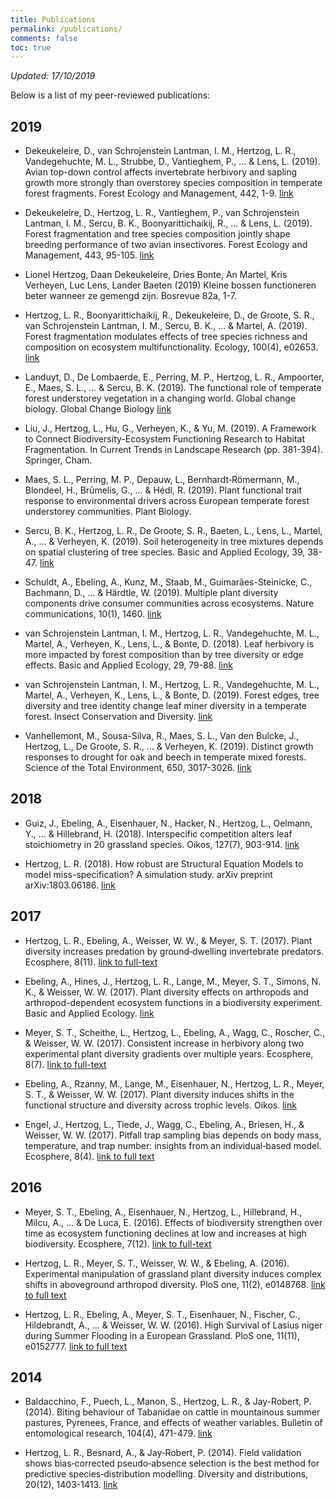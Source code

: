 ```yaml
---
title: Publications
permalink: /publications/
comments: false 
toc: true
---
```


_Updated: 17/10/2019_

Below is a list of my peer-reviewed publications:

## 2019

* Dekeukeleire, D., van Schrojenstein Lantman, I. M., Hertzog, L. R., Vandegehuchte, M. L., Strubbe, D., Vantieghem, P., ... & Lens, L. (2019). Avian top-down control affects invertebrate herbivory and sapling growth more strongly than overstorey species composition in temperate forest fragments. Forest Ecology and Management, 442, 1-9. [link](https://www.sciencedirect.com/science/article/abs/pii/S0378112719301343)

* Dekeukeleire, D., Hertzog, L. R., Vantieghem, P., van Schrojenstein Lantman, I. M., Sercu, B. K., Boonyarittichaikij, R., ... & Lens, L. (2019). Forest fragmentation and tree species composition jointly shape breeding performance of two avian insectivores. Forest Ecology and Management, 443, 95-105. [link](https://www.sciencedirect.com/science/article/abs/pii/S0378112719304207)

* Lionel Hertzog, Daan Dekeukeleire, Dries Bonte, An Martel, Kris Verheyen, Luc Lens, Lander Baeten (2019) Kleine bossen functioneren beter wanneer ze gemengd zijn. Bosrevue 82a, 1-7.

* Hertzog, L. R., Boonyarittichaikij, R., Dekeukeleire, D., de Groote, S. R., van Schrojenstein Lantman, I. M., Sercu, B. K., ... & Martel, A. (2019). Forest fragmentation modulates effects of tree species richness and composition on ecosystem multifunctionality. Ecology, 100(4), e02653. [link](https://esajournals.onlinelibrary.wiley.com/doi/pdf/10.1002/ecy.2653)

* Landuyt, D., De Lombaerde, E., Perring, M. P., Hertzog, L. R., Ampoorter, E., Maes, S. L., ... & Sercu, B. K. (2019). The functional role of temperate forest understorey vegetation in a changing world. Global change biology. Global Change Biology [link](https://onlinelibrary.wiley.com/doi/pdf/10.1111/gcb.14756)

* Liu, J., Hertzog, L., Hu, G., Verheyen, K., & Yu, M. (2019). A Framework to Connect Biodiversity-Ecosystem Functioning Research to Habitat Fragmentation. In Current Trends in Landscape Research (pp. 381-394). Springer, Cham.

* Maes, S. L., Perring, M. P., Depauw, L., Bernhardt‐Römermann, M., Blondeel, H., Brūmelis, G., ... & Hédl, R. (2019). Plant functional trait response to environmental drivers across European temperate forest understorey communities. Plant Biology.

* Sercu, B. K., Hertzog, L. R., De Groote, S. R., Baeten, L., Lens, L., Martel, A., ... & Verheyen, K. (2019). Soil heterogeneity in tree mixtures depends on spatial clustering of tree species. Basic and Applied Ecology, 39, 38-47. [link](https://www.sciencedirect.com/science/article/pii/S1439179118302548)

* Schuldt, A., Ebeling, A., Kunz, M., Staab, M., Guimarães-Steinicke, C., Bachmann, D., ... & Härdtle, W. (2019). Multiple plant diversity components drive consumer communities across ecosystems. Nature communications, 10(1), 1460. [link](https://www.nature.com/articles/s41467-019-09448-8)

* van Schrojenstein Lantman, I. M., Hertzog, L. R., Vandegehuchte, M. L., Martel, A., Verheyen, K., Lens, L., & Bonte, D. (2018). Leaf herbivory is more impacted by forest composition than by tree diversity or edge effects. Basic and Applied Ecology, 29, 79-88. [link](https://www.sciencedirect.com/science/article/pii/S1439179117303572)

* van Schrojenstein Lantman, I. M., Hertzog, L. R., Vandegehuchte, M. L., Martel, A., Verheyen, K., Lens, L., & Bonte, D. (2019). Forest edges, tree diversity and tree identity change leaf miner diversity in a temperate forest. Insect Conservation and Diversity. [link](https://onlinelibrary.wiley.com/doi/full/10.1111/icad.12358)

* Vanhellemont, M., Sousa-Silva, R., Maes, S. L., Van den Bulcke, J., Hertzog, L., De Groote, S. R., ... & Verheyen, K. (2019). Distinct growth responses to drought for oak and beech in temperate mixed forests. Science of the Total Environment, 650, 3017-3026. [link](https://www.sciencedirect.com/science/article/pii/S0048969718339275)

## 2018

* Guiz, J., Ebeling, A., Eisenhauer, N., Hacker, N., Hertzog, L., Oelmann, Y., ... & Hillebrand, H. (2018). Interspecific competition alters leaf stoichiometry in 20 grassland species. Oikos, 127(7), 903-914. [link](https://onlinelibrary.wiley.com/doi/pdf/10.1111/oik.04907)

* Hertzog, L. R. (2018). How robust are Structural Equation Models to model miss-specification? A simulation study. arXiv preprint arXiv:1803.06186. [link](https://arxiv.org/pdf/1803.06186.pdf)

## 2017

* Hertzog, L. R., Ebeling, A., Weisser, W. W., & Meyer, S. T. (2017). Plant diversity increases predation by ground‐dwelling invertebrate predators. Ecosphere, 8(11). [link to full-text](http://onlinelibrary.wiley.com/doi/10.1002/ecs2.1990/full)

* Ebeling, A., Hines, J., Hertzog, L. R., Lange, M., Meyer, S. T., Simons, N. K., & Weisser, W. W. (2017). Plant diversity effects on arthropods and arthropod-dependent ecosystem functions in a biodiversity experiment. Basic and Applied Ecology. [link](http://www.sciencedirect.com/science/article/pii/S1439179117300920)

* Meyer, S. T., Scheithe, L., Hertzog, L., Ebeling, A., Wagg, C., Roscher, C., & Weisser, W. W. (2017). Consistent increase in herbivory along two experimental plant diversity gradients over multiple years. Ecosphere, 8(7). [link to full-text](http://onlinelibrary.wiley.com/doi/10.1002/ecs2.1876/full)

* Ebeling, A., Rzanny, M., Lange, M., Eisenhauer, N., Hertzog, L. R., Meyer, S. T., & Weisser, W. W. (2017). Plant diversity induces shifts in the functional structure and diversity across trophic levels. Oikos. [link](http://onlinelibrary.wiley.com/doi/10.1111/oik.04210/full)

* Engel, J., Hertzog, L., Tiede, J., Wagg, C., Ebeling, A., Briesen, H., & Weisser, W. W. (2017). Pitfall trap sampling bias depends on body mass, temperature, and trap number: insights from an individual‐based model. Ecosphere, 8(4). [link to full text](http://onlinelibrary.wiley.com/doi/10.1002/ecs2.1790/full)

## 2016

* Meyer, S. T., Ebeling, A., Eisenhauer, N., Hertzog, L., Hillebrand, H., Milcu, A., ... & De Luca, E. (2016). Effects of biodiversity strengthen over time as ecosystem functioning declines at low and increases at high biodiversity. Ecosphere, 7(12). [link to full-text](http://onlinelibrary.wiley.com/doi/10.1002/ecs2.1619/full)

* Hertzog, L. R., Meyer, S. T., Weisser, W. W., & Ebeling, A. (2016). Experimental manipulation of grassland plant diversity induces complex shifts in aboveground arthropod diversity. PloS one, 11(2), e0148768. [link to full text](http://journals.plos.org/plosone/article?id=10.1371/journal.pone.0148768)

* Hertzog, L. R., Ebeling, A., Meyer, S. T., Eisenhauer, N., Fischer, C., Hildebrandt, A., ... & Weisser, W. W. (2016). High Survival of Lasius niger during Summer Flooding in a European Grassland. PloS one, 11(11), e0152777. [link to full text](http://journals.plos.org/plosone/article?id=10.1371/journal.pone.0152777)

## 2014

* Baldacchino, F., Puech, L., Manon, S., Hertzog, L. R., & Jay-Robert, P. (2014). Biting behaviour of Tabanidae on cattle in mountainous summer pastures, Pyrenees, France, and effects of weather variables. Bulletin of entomological research, 104(4), 471-479. [link](https://www.cambridge.org/core/journals/bulletin-of-entomological-research/article/biting-behaviour-of-tabanidae-on-cattle-in-mountainous-summer-pastures-pyrenees-france-and-effects-of-weather-variables/8895BCA7F544626F65FE4C61D9EF598B)

* Hertzog, L. R., Besnard, A., & Jay‐Robert, P. (2014). Field validation shows bias‐corrected pseudo‐absence selection is the best method for predictive species‐distribution modelling. Diversity and distributions, 20(12), 1403-1413.
[link](http://onlinelibrary.wiley.com/doi/10.1111/ddi.12249/full)


